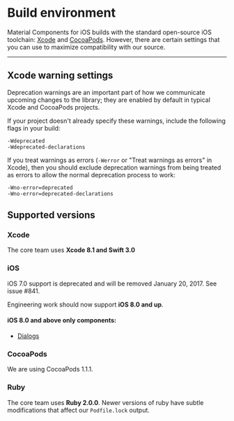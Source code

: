 <!--docs:
title:  "Build environment"
layout: landing
section: howto
-->

# Build environment

Material Components for iOS builds with the standard open-source iOS toolchain:
[Xcode](https://developer.apple.com/xcode/downloads/) and
[CocoaPods](https://cocoapods.org/about). However, there are certain settings
that you can use to maximize compatibility with our source.

- - -

## Xcode warning settings

Deprecation warnings are an important part of how we communicate upcoming
changes to the library; they are enabled by default in typical Xcode and
CocoaPods projects.

If your project doesn't already specify these warnings, include the following
flags in your build:

    -Wdeprecated
    -Wdeprecated-declarations

If you treat warnings as errors (`-Werror` or "Treat warnings as errors" in
Xcode), then you should exclude deprecation warnings from being treated as
errors to allow the normal deprecation process to work:

    -Wno-error=deprecated
    -Wno-error=deprecated-declarations

## Supported versions

### Xcode

The core team uses **Xcode 8.1 and Swift 3.0**

### iOS

iOS 7.0 support is deprecated and will be removed January 20, 2017. See issue #841.

Engineering work should now support **iOS 8.0 and up**.

#### iOS 8.0 and above only components:

* [Dialogs](https://github.com/material-components/material-components-ios/tree/develop/components/Dialogs)

### CocoaPods

We are using CocoaPods 1.1.1.

### Ruby

The core team uses **Ruby 2.0.0**. Newer versions of ruby have subtle modifications that affect our
`Podfile.lock` output.

